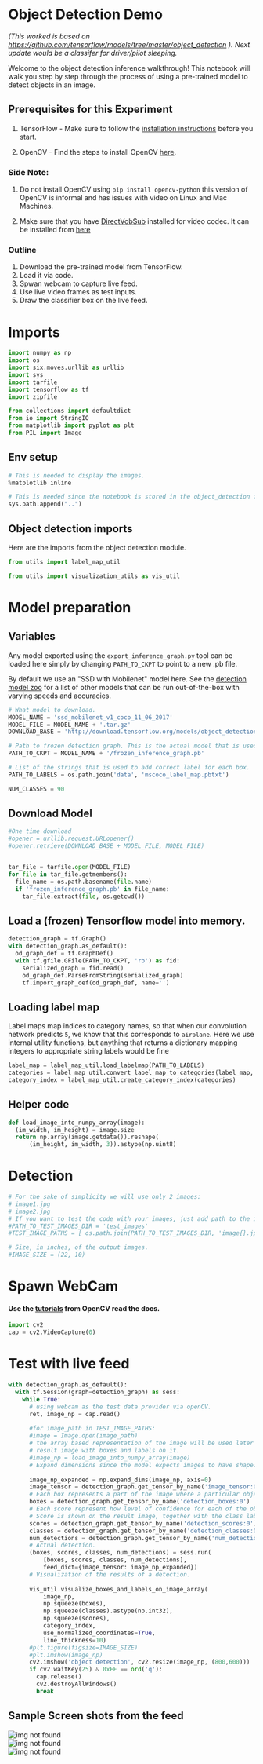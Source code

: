 
# Object Detection Demo
<i> (This worked is based on https://github.com/tensorflow/models/tree/master/object_detection ). Next update would be a classifer for driver/pilot sleeping.  </i> 

Welcome to the object detection inference walkthrough!  This notebook will walk you step by step through the process of using a pre-trained model to detect objects in an image. 

## Prerequisites for this Experiment

1. TensorFlow - Make sure to follow the [installation instructions](https://github.com/tensorflow/models/blob/master/object_detection/g3doc/installation.md) before you start.

2. OpenCV - Find the steps to install OpenCV [here](http://docs.opencv.org/3.2.0/d5/de5/tutorial_py_setup_in_windows.html).

### Side Note: 
1. Do not install OpenCV using `pip install opencv-python` this version of OpenCV is informal and has issues with video on Linux and Mac Machines.

2. Make sure that you have [DirectVobSub](https://en.wikipedia.org/wiki/DirectVobSub) installed for video codec. It can be installed from [here](http://www.free-codecs.com/directvobsub_download.htm)


### Outline

1. Download the pre-trained model from TensorFlow. 
2. Load it via code.
3. Spwan webcam to capture live feed. 
4. Use live video frames as test inputs. 
5. Draw the classifier box on the live feed. 


# Imports


```python
import numpy as np
import os
import six.moves.urllib as urllib
import sys
import tarfile
import tensorflow as tf
import zipfile

from collections import defaultdict
from io import StringIO
from matplotlib import pyplot as plt
from PIL import Image
```

## Env setup


```python
# This is needed to display the images.
%matplotlib inline

# This is needed since the notebook is stored in the object_detection folder.
sys.path.append("..")
```

## Object detection imports
Here are the imports from the object detection module.


```python
from utils import label_map_util

from utils import visualization_utils as vis_util
```

# Model preparation 

## Variables

Any model exported using the `export_inference_graph.py` tool can be loaded here simply by changing `PATH_TO_CKPT` to point to a new .pb file.  

By default we use an "SSD with Mobilenet" model here. See the [detection model zoo](https://github.com/tensorflow/models/blob/master/object_detection/g3doc/detection_model_zoo.md) for a list of other models that can be run out-of-the-box with varying speeds and accuracies.


```python
# What model to download.
MODEL_NAME = 'ssd_mobilenet_v1_coco_11_06_2017'
MODEL_FILE = MODEL_NAME + '.tar.gz'
DOWNLOAD_BASE = 'http://download.tensorflow.org/models/object_detection/'

# Path to frozen detection graph. This is the actual model that is used for the object detection.
PATH_TO_CKPT = MODEL_NAME + '/frozen_inference_graph.pb'

# List of the strings that is used to add correct label for each box.
PATH_TO_LABELS = os.path.join('data', 'mscoco_label_map.pbtxt')

NUM_CLASSES = 90
```

## Download Model


```python
#One time download 
#opener = urllib.request.URLopener()
#opener.retrieve(DOWNLOAD_BASE + MODEL_FILE, MODEL_FILE)
```


```python

tar_file = tarfile.open(MODEL_FILE)
for file in tar_file.getmembers():
  file_name = os.path.basename(file.name)
  if 'frozen_inference_graph.pb' in file_name:
    tar_file.extract(file, os.getcwd())
```

## Load a (frozen) Tensorflow model into memory.


```python
detection_graph = tf.Graph()
with detection_graph.as_default():
  od_graph_def = tf.GraphDef()
  with tf.gfile.GFile(PATH_TO_CKPT, 'rb') as fid:
    serialized_graph = fid.read()
    od_graph_def.ParseFromString(serialized_graph)
    tf.import_graph_def(od_graph_def, name='')
```

## Loading label map
Label maps map indices to category names, so that when our convolution network predicts `5`, we know that this corresponds to `airplane`.  Here we use internal utility functions, but anything that returns a dictionary mapping integers to appropriate string labels would be fine


```python
label_map = label_map_util.load_labelmap(PATH_TO_LABELS)
categories = label_map_util.convert_label_map_to_categories(label_map, max_num_classes=NUM_CLASSES, use_display_name=True)
category_index = label_map_util.create_category_index(categories)
```

## Helper code


```python
def load_image_into_numpy_array(image):
  (im_width, im_height) = image.size
  return np.array(image.getdata()).reshape(
      (im_height, im_width, 3)).astype(np.uint8)
```

# Detection


```python
# For the sake of simplicity we will use only 2 images:
# image1.jpg
# image2.jpg
# If you want to test the code with your images, just add path to the images to the TEST_IMAGE_PATHS.
#PATH_TO_TEST_IMAGES_DIR = 'test_images'
#TEST_IMAGE_PATHS = [ os.path.join(PATH_TO_TEST_IMAGES_DIR, 'image{}.jpg'.format(i)) for i in range(1, 8) ]

# Size, in inches, of the output images.
#IMAGE_SIZE = (22, 10)
```

# Spawn WebCam 

#### Use the [tutorials](http://opencv-python-tutroals.readthedocs.io/en/latest/py_tutorials/py_gui/py_video_display/py_video_display.html#display-video) from OpenCV read the docs.  


```python
import cv2
cap = cv2.VideoCapture(0)
```

# Test with live feed



```python
with detection_graph.as_default():
  with tf.Session(graph=detection_graph) as sess:
    while True:
      # using webcam as the test data provider via openCV. 
      ret, image_np = cap.read()
    
      #for image_path in TEST_IMAGE_PATHS:
      #image = Image.open(image_path)
      # the array based representation of the image will be used later in order to prepare the
      # result image with boxes and labels on it.
      #image_np = load_image_into_numpy_array(image)
      # Expand dimensions since the model expects images to have shape: [1, None, None, 3]
      
      image_np_expanded = np.expand_dims(image_np, axis=0)
      image_tensor = detection_graph.get_tensor_by_name('image_tensor:0')
      # Each box represents a part of the image where a particular object was detected.
      boxes = detection_graph.get_tensor_by_name('detection_boxes:0')
      # Each score represent how level of confidence for each of the objects.
      # Score is shown on the result image, together with the class label.
      scores = detection_graph.get_tensor_by_name('detection_scores:0')
      classes = detection_graph.get_tensor_by_name('detection_classes:0')
      num_detections = detection_graph.get_tensor_by_name('num_detections:0')
      # Actual detection.
      (boxes, scores, classes, num_detections) = sess.run(
          [boxes, scores, classes, num_detections],
          feed_dict={image_tensor: image_np_expanded})
      # Visualization of the results of a detection.
     
      vis_util.visualize_boxes_and_labels_on_image_array(
          image_np,
          np.squeeze(boxes),
          np.squeeze(classes).astype(np.int32),
          np.squeeze(scores),
          category_index,
          use_normalized_coordinates=True,
          line_thickness=10)
      #plt.figure(figsize=IMAGE_SIZE)
      #plt.imshow(image_np)
      cv2.imshow('object detection', cv2.resize(image_np, (800,600)))
      if cv2.waitKey(25) & 0xFF == ord('q'):
        cap.release()
        cv2.destroyAllWindows()
        break
```

## Sample Screen shots from the feed

![img not found](https://github.com/goutkannan/Deep-Learning/blob/master/Capture1.JPG "Person + Cell Phone")
<br>
![img not found](https://github.com/goutkannan/Deep-Learning/blob/master/Capture2.JPG "Person + Keyboard")
<br>
![img not found](https://github.com/goutkannan/Deep-Learning/blob/master/Capture3.JPG "Person + Keyboard")


```python

```
